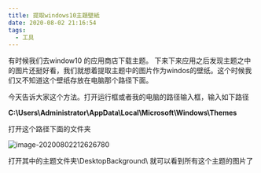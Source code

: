 ```yaml
---
title: 提取windows10主題壁紙
date: 2020-08-02 21:16:54
tags: 
  - 工具
---
```




有时候我们去window10 的应用商店下载主题。 下来下来应用之后发现主题之中的图片还挺好看，我们就想着提取主题中的图片作为windos的壁纸。这个时候我们又不知道这个壁纸存放在电脑那个路径下面。

   今天告诉大家这个方法。打开运行框或者我的电脑的路径输入框，输入如下路径

**C:\Users\Administrator\AppData\Local\Microsoft\Windows\Themes**  

打开这个路径下面的文件夹

![image-20200802212626780](C:\Users\Administrator\AppData\Roaming\Typora\typora-user-images\image-20200802212626780.png)



打开其中的主题文件夹\DesktopBackground\  就可以看到所有这个主题的图片了







